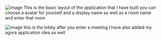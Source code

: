 ![image](https://github.com/user-attachments/assets/e7b7368c-7a19-4755-9b89-8c475a68b968)
This is the basic layout of the application that I have built you can choose a avatar for yourself and a display name as well as a room name and enter that room

![image](https://github.com/user-attachments/assets/8c6c269d-19a9-40b6-bf1a-b501b34ed0c9)
this is the lobby after you enter a meeting
I have also added my agora application idea as well

